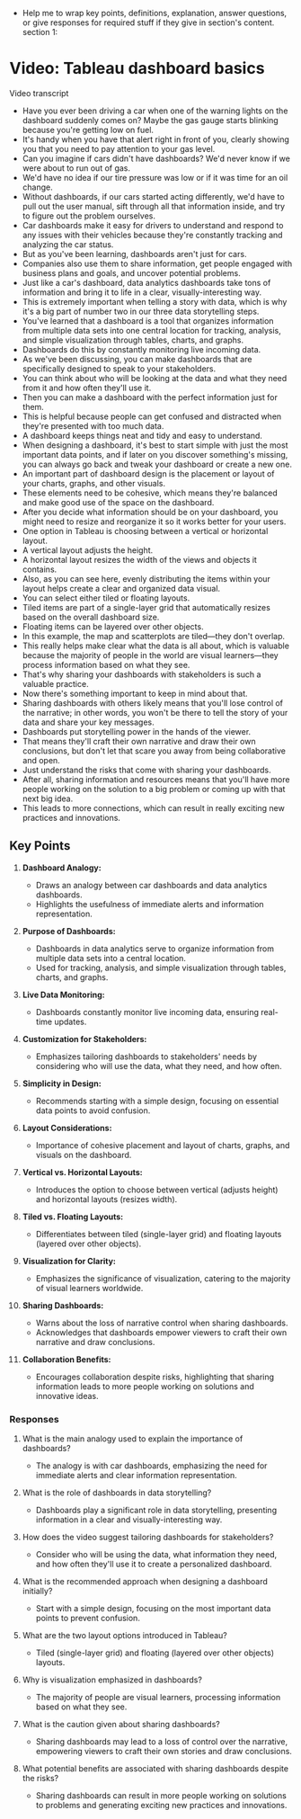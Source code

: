 - Help me to wrap key points, definitions, explanation, answer questions, or give responses for required stuff if they give in section's content.
section 1:
# Video: Tableau dashboard basics

Video transcript

- Have you ever been driving a car when one of the warning lights on the dashboard suddenly comes on? Maybe the gas gauge starts blinking because you're getting low on fuel.
- It's handy when you have that alert right in front of you, clearly showing you that you need to pay attention to your gas level.
- Can you imagine if cars didn't have dashboards? We'd never know if we were about to run out of gas.
- We'd have no idea if our tire pressure was low or if it was time for an oil change.
- Without dashboards, if our cars started acting differently, we'd have to pull out the user manual, sift through all that information inside, and try to figure out the problem ourselves.
- Car dashboards make it easy for drivers to understand and respond to any issues with their vehicles because they're constantly tracking and analyzing the car status.
- But as you've been learning, dashboards aren't just for cars.
- Companies also use them to share information, get people engaged with business plans and goals, and uncover potential problems.
- Just like a car's dashboard, data analytics dashboards take tons of information and bring it to life in a clear, visually-interesting way.
- This is extremely important when telling a story with data, which is why it's a big part of number two in our three data storytelling steps.
- You've learned that a dashboard is a tool that organizes information from multiple data sets into one central location for tracking, analysis, and simple visualization through tables, charts, and graphs.
- Dashboards do this by constantly monitoring live incoming data.
- As we've been discussing, you can make dashboards that are specifically designed to speak to your stakeholders.
- You can think about who will be looking at the data and what they need from it and how often they'll use it.
- Then you can make a dashboard with the perfect information just for them.
- This is helpful because people can get confused and distracted when they're presented with too much data.
- A dashboard keeps things neat and tidy and easy to understand.
- When designing a dashboard, it's best to start simple with just the most important data points, and if later on you discover something's missing, you can always go back and tweak your dashboard or create a new one.
- An important part of dashboard design is the placement or layout of your charts, graphs, and other visuals.
- These elements need to be cohesive, which means they're balanced and make good use of the space on the dashboard.
- After you decide what information should be on your dashboard, you might need to resize and reorganize it so it works better for your users.
- One option in Tableau is choosing between a vertical or horizontal layout.
- A vertical layout adjusts the height.
- A horizontal layout resizes the width of the views and objects it contains.
- Also, as you can see here, evenly distributing the items within your layout helps create a clear and organized data visual.
- You can select either tiled or floating layouts.
- Tiled items are part of a single-layer grid that automatically resizes based on the overall dashboard size.
- Floating items can be layered over other objects.
- In this example, the map and scatterplots are tiled—they don't overlap.
- This really helps make clear what the data is all about, which is valuable because the majority of people in the world are visual learners—they process information based on what they see.
- That's why sharing your dashboards with stakeholders is such a valuable practice.
- Now there's something important to keep in mind about that.
- Sharing dashboards with others likely means that you'll lose control of the narrative; in other words, you won't be there to tell the story of your data and share your key messages.
- Dashboards put storytelling power in the hands of the viewer.
- That means they'll craft their own narrative and draw their own conclusions, but don't let that scare you away from being collaborative and open.
- Just understand the risks that come with sharing your dashboards.
- After all, sharing information and resources means that you'll have more people working on the solution to a big problem or coming up with that next big idea.
- This leads to more connections, which can result in really exciting new practices and innovations.

## Key Points

1. **Dashboard Analogy:**
   - Draws an analogy between car dashboards and data analytics dashboards.
   - Highlights the usefulness of immediate alerts and information representation.

2. **Purpose of Dashboards:**
   - Dashboards in data analytics serve to organize information from multiple data sets into a central location.
   - Used for tracking, analysis, and simple visualization through tables, charts, and graphs.

3. **Live Data Monitoring:**
   - Dashboards constantly monitor live incoming data, ensuring real-time updates.

4. **Customization for Stakeholders:**
   - Emphasizes tailoring dashboards to stakeholders' needs by considering who will use the data, what they need, and how often.

5. **Simplicity in Design:**
   - Recommends starting with a simple design, focusing on essential data points to avoid confusion.

6. **Layout Considerations:**
   - Importance of cohesive placement and layout of charts, graphs, and visuals on the dashboard.

7. **Vertical vs. Horizontal Layouts:**
   - Introduces the option to choose between vertical (adjusts height) and horizontal layouts (resizes width).

8. **Tiled vs. Floating Layouts:**
   - Differentiates between tiled (single-layer grid) and floating layouts (layered over other objects).

9. **Visualization for Clarity:**
   - Emphasizes the significance of visualization, catering to the majority of visual learners worldwide.

10. **Sharing Dashboards:**
    - Warns about the loss of narrative control when sharing dashboards.
    - Acknowledges that dashboards empower viewers to craft their own narrative and draw conclusions.

11. **Collaboration Benefits:**
    - Encourages collaboration despite risks, highlighting that sharing information leads to more people working on solutions and innovative ideas.

### Responses

1. What is the main analogy used to explain the importance of dashboards?
   - The analogy is with car dashboards, emphasizing the need for immediate alerts and clear information representation.

2. What is the role of dashboards in data storytelling?
   - Dashboards play a significant role in data storytelling, presenting information in a clear and visually-interesting way.

3. How does the video suggest tailoring dashboards for stakeholders?
   - Consider who will be using the data, what information they need, and how often they'll use it to create a personalized dashboard.

4. What is the recommended approach when designing a dashboard initially?
   - Start with a simple design, focusing on the most important data points to prevent confusion.

5. What are the two layout options introduced in Tableau?
   - Tiled (single-layer grid) and floating (layered over other objects) layouts.

6. Why is visualization emphasized in dashboards?
   - The majority of people are visual learners, processing information based on what they see.

7. What is the caution given about sharing dashboards?
   - Sharing dashboards may lead to a loss of control over the narrative, empowering viewers to craft their own stories and draw conclusions.

8. What potential benefits are associated with sharing dashboards despite the risks?
   - Sharing dashboards can result in more people working on solutions to problems and generating exciting new practices and innovations.